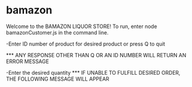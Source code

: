 # bamazon
Welcome to the BAMAZON LIQUOR STORE!
To run, enter node bamazonCustomer.js in the command line.

-Enter ID number of product for desired product or press Q to quit

*** ANY RESPONSE OTHER THAN Q OR AN ID NUMBER WILL RETURN AN ERROR MESSAGE

-Enter the desired quantity
*** IF UNABLE TO FULFILL DESIRED ORDER,  THE FOLLOWING MESSAGE WILL APPEAR
